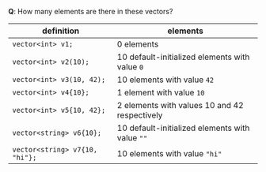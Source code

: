 **Q**: How many elements are there in these vectors?

definition | elements
---------- | --------
`vector<int> v1;` | 0 elements
`vector<int> v2(10);` | 10 default-initialized elements with value `0`
`vector<int> v3(10, 42);` | 10 elements with value `42`
`vector<int> v4{10};` | 1 element with value `10`
`vector<int> v5{10, 42};` | 2 elements with values 10 and 42 respectively
`vector<string> v6{10};` | 10 default-initialized elements with value `""`
`vector<string> v7{10, "hi"};` | 10 elements with value `"hi"`
